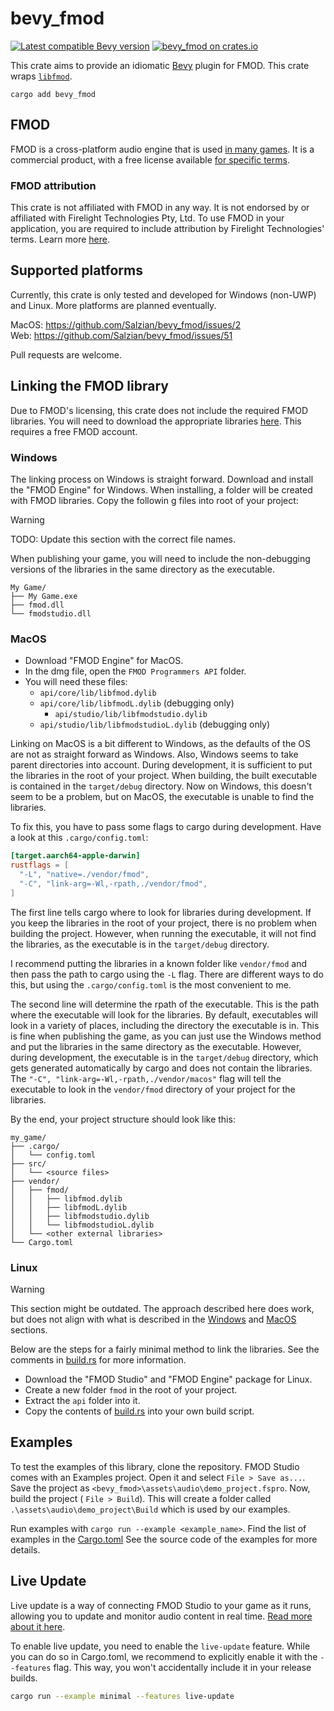 # bevy_fmod

[![Latest compatible Bevy version](https://img.shields.io/badge/Bevy-0.14.2-232326)](https://crates.io/crates/bevy/0.14.2)
[![bevy_fmod on crates.io](https://img.shields.io/crates/v/bevy_fmod)](https://crates.io/crates/bevy_fmod)

This crate aims to provide an idiomatic [Bevy] plugin for FMOD. This crate
wraps [`libfmod`][libfmod].

```shell
cargo add bevy_fmod
```

## FMOD

FMOD is a cross-platform audio engine that is
used [in many games](https://www.fmod.com/games). It is a commercial product,
with a free license available [for specific terms][FMOD licensing].

### FMOD attribution

This crate is not affiliated with FMOD in any way. It is not endorsed by or
affiliated with Firelight Technologies Pty, Ltd. To use FMOD in your
application, you are required to include attribution by Firelight Technologies'
terms. Learn more [here][FMOD attribution].

## Supported platforms

Currently, this crate is only tested and developed for Windows (non-UWP) and
Linux. More platforms are planned eventually.

MacOS: https://github.com/Salzian/bevy_fmod/issues/2  
Web: https://github.com/Salzian/bevy_fmod/issues/51

Pull requests are welcome.

## Linking the FMOD library

Due to FMOD's licensing, this crate does not include the required FMOD
libraries. You will need to download the appropriate
libraries [here][FMOD libraries download]. This requires a free FMOD account.

### Windows

The linking process on Windows is straight forward. Download and install the
"FMOD Engine" for Windows. When installing, a folder will be created with FMOD
libraries. Copy the followin g files into root of your project:

> [!WARNING]
> TODO: Update this section with the correct file names.

When publishing your game, you will need to include the non-debugging versions
of the libraries in the same directory as the executable.

```
My Game/
├── My Game.exe
├── fmod.dll
└── fmodstudio.dll
```

### MacOS

- Download "FMOD Engine" for MacOS.
- In the dmg file, open the `FMOD Programmers API` folder.
- You will need these files:
    - `api/core/lib/libfmod.dylib`
  - `api/core/lib/libfmodL.dylib` (debugging only)
    - `api/studio/lib/libfmodstudio.dylib`
  - `api/studio/lib/libfmodstudioL.dylib` (debugging only)

Linking on MacOS is a bit different to Windows, as the defaults of the OS are
not as straight forward as Windows. Also, Windows seems to take parent
directories into account. During development, it is sufficient to put the
libraries in the root of your project. When building, the built executable is
contained in the `target/debug` directory. Now on Windows, this doesn't seem to
be a problem, but on MacOS, the executable is unable to find the libraries.

To fix this, you have to pass some flags to cargo during development. Have a
look at this `.cargo/config.toml`:

```toml
[target.aarch64-apple-darwin]
rustflags = [
  "-L", "native=./vendor/fmod",
  "-C", "link-arg=-Wl,-rpath,./vendor/fmod",
]
```

The first line tells cargo where to look for libraries during development. If
you keep the libraries in the root of your project, there is no problem when
building the project. However, when running the executable, it will not find the
libraries, as the executable is in the `target/debug` directory.

I recommend putting the libraries in a known folder like `vendor/fmod` and then
pass the path to cargo using the
`-L` flag. There are different ways to do this, but using the
`.cargo/config.toml` is the most convenient to me.

The second line will determine the rpath of the executable. This is the path
where the executable will look for the libraries. By default, executables will
look in a variety of places, including the directory the executable is in. This
is fine when publishing the game, as you can just use the Windows method and put
the libraries in the same directory as the executable. However, during
development, the executable is in the `target/debug` directory, which gets
generated automatically by cargo and does not contain the libraries. The
`"-C", "link-arg=-Wl,-rpath,./vendor/macos"` flag will tell the executable to
look in the `vendor/fmod` directory of your project for the libraries.

By the end, your project structure should look like this:

```
my_game/
├── .cargo/
│   └── config.toml
├── src/
│   └── <source files>
├── vendor/
│   ├── fmod/
│   │   ├── libfmod.dylib
│   │   ├── libfmodL.dylib
│   │   ├── libfmodstudio.dylib
│   │   └── libfmodstudioL.dylib
│   └── <other external libraries>
└── Cargo.toml
```

### Linux

> [!WARNING]
> This section might be outdated. The approach described here does work, but
> does not align with what is described in the [Windows](#windows)
> and [MacOS](#macos) sections.

Below are the steps for a fairly minimal method to link the libraries. See the
comments in [build.rs](https://github.com/Salzian/bevy_fmod/blob/main/build.rs)
for more information.

- Download the "FMOD Studio" and "FMOD Engine" package for Linux.
- Create a new folder `fmod` in the root of your project.
- Extract the `api` folder into it.
- Copy the contents
  of [build.rs](https://github.com/Salzian/bevy_fmod/blob/main/build.rs) into
  your own build script.

## Examples

To test the examples of this library, clone the repository. FMOD Studio comes
with an Examples project. Open it and select `File > Save as...`. Save the
project as `<bevy_fmod>\assets\audio\demo_project.fspro`. Now, build the
project (
`File > Build`). This will create a folder called
`.\assets\audio\demo_project\Build` which is used by our examples.

Run examples with `cargo run --example <example_name>`. Find the list of
examples in the [Cargo.toml](./Cargo.toml) See the source code of the examples
for more details.

## Live Update

Live update is a way of connecting FMOD Studio to your game as it runs, allowing
you to update and monitor audio content in real
time. [Read more about it here](https://www.fmod.com/docs/2.02/studio/editing-during-live-update.html).

To enable live update, you need to enable the `live-update` feature. While you
can do so in Cargo.toml, we recommend to explicitly enable it with the
`--features` flag. This way, you won't accidentally include it in your release
builds.

```sh
cargo run --example minimal --features live-update
```

[Bevy]: https://bevyengine.org

[FMOD licensing]: https://fmod.com/licensing

[FMOD attribution]: https://fmod.com/attribution

[FMOD libraries download]: https://fmod.com/download#fmodengine

[FMOD revision history]: https://www.fmod.com/docs/2.02/studio/welcome-to-fmod-studio-revision-history.html

[FMOD 2.02.12 img]: https://img.shields.io/badge/FMOD-2.02.12-black

[FMOD 2.02.20 img]: https://img.shields.io/badge/FMOD-2.02.20-black

[libfmod]: https://github.com/lebedec/libfmod

[demo_project]: https://drive.google.com/file/d/13Mxq_jEHXDLuam6M9whNowGUf_KBGKTU/view?usp=sharing

[salzian]: https://salzian.dev

[License img]: https://img.shields.io/badge/License-MIT%20OR%20Apache%202.0-informal

[GitHub releases]: https://github.com/Salzian/bevy_fmod/releases/latest

[GitHub release img]: https://img.shields.io/github/v/release/Salzian/bevy_fmod?filter=v*
